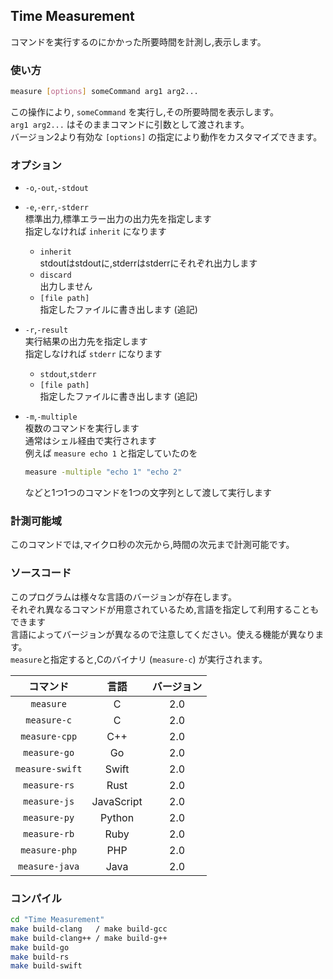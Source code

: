 ## Time Measurement

コマンドを実行するのにかかった所要時間を計測し,表示します。

### 使い方

```sh
measure [options] someCommand arg1 arg2...
```
この操作により, `someCommand` を実行し,その所要時間を表示します。<br>
`arg1 arg2...` はそのままコマンドに引数として渡されます。<br>
バージョン2より有効な `[options]` の指定により動作をカスタマイズできます。

### オプション

- `-o`,`-out`,`-stdout`
- `-e`,`-err`,`-stderr`<br>
	標準出力,標準エラー出力の出力先を指定します<br>
	指定しなければ `inherit` になります
    * `inherit`<br>
		stdoutはstdoutに,stderrはstderrにそれぞれ出力します
    * `discard`<br>
		出力しません
    * `[file path]`<br>
		指定したファイルに書き出します (追記)

- `-r`,`-result`<br>
	実行結果の出力先を指定します<br>
	指定しなければ `stderr` になります<br>
	- `stdout`,`stderr`
	- `[file path]`<br>
		指定したファイルに書き出します (追記)


- `-m`,`-multiple`<br>
    複数のコマンドを実行します<br>
	通常はシェル経由で実行されます<br>
    例えば `measure echo 1` と指定していたのを<br>
	```sh
	measure -multiple "echo 1" "echo 2"
	```
    などと1つ1つのコマンドを1つの文字列として渡して実行します

### 計測可能域

このコマンドでは,マイクロ秒の次元から,時間の次元まで計測可能です。

### ソースコード

このプログラムは様々な言語のバージョンが存在します。<br>
それぞれ異なるコマンドが用意されているため,言語を指定して利用することもできます<br>
言語によってバージョンが異なるので注意してください。使える機能が異なります。<br>
`measure`と指定すると,Cのバイナリ (`measure-c`) が実行されます。

| コマンド | 言語 | バージョン |
|:-:|:-:|:-:|
| `measure` | C | 2.0 |
| `measure-c` | C | 2.0 |
| `measure-cpp` | C++ | 2.0 |
| `measure-go` | Go | 2.0 |
| `measure-swift` | Swift | 2.0 |
| `measure-rs` | Rust | 2.0 |
| `measure-js` | JavaScript | 2.0 |
| `measure-py` | Python | 2.0 |
| `measure-rb` | Ruby | 2.0 |
| `measure-php` | PHP | 2.0 |
| `measure-java` | Java | 2.0 |

### コンパイル

```sh
cd "Time Measurement"
make build-clang   / make build-gcc
make build-clang++ / make build-g++
make build-go
make build-rs
make build-swift
```